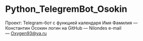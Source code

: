 # Python_TelegremBot_Osokin

Проект: Telegram-бот с функцией календаря
Имя Фамилия — Константин Осокин
логин на GitHub — Nilondes
e-mail — Oxygen93@ya.ru
